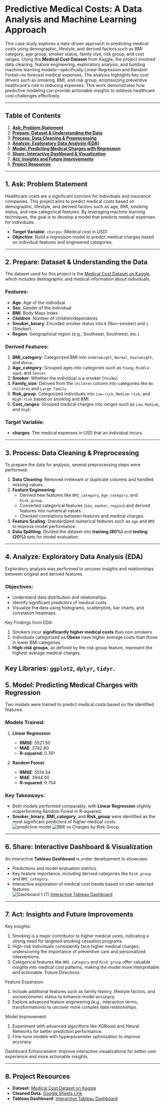 # Predictive Medical Costs: A Data Analysis and Machine Learning Approach  

This case study explores a data-driven approach to predicting medical costs using demographic, lifestyle, and derived factors such as BMI category, age group, smoker status, family size, risk group, and cost ranges. Using the **Medical Cost Dataset** from Kaggle, the project involved data cleaning, feature engineering, exploratory analysis, and building machine learning models—specifically Linear Regression and Random Forest—to forecast medical expenses. The analysis highlights key cost drivers such as smoking, BMI, and risk group, emphasizing preventive healthcare's role in reducing expenses. This work demonstrates how predictive modeling can provide actionable insights to address healthcare cost challenges effectively.

---

## Table of Contents  

1. [**Ask: Problem Statement**](#1-ask-problem-statement)  
2. [**Prepare: Dataset & Understanding the Data**](#2-prepare-dataset--understanding-the-data)  
3. [**Process: Data Cleaning & Preprocessing**](#3-process-data-cleaning--preprocessing)  
4. [**Analyze: Exploratory Data Analysis (EDA)**](#4-analyze-exploratory-data-analysis-eda)  
5. [**Model: Predicting Medical Charges with Regression**](#5-model-predicting-medical-charges-with-regression)  
6. [**Share: Interactive Dashboard & Visualization**](#6-share-interactive-dashboard--visualization)  
7. [**Act: Insights and Future Improvements**](#7-act-insights-and-future-improvements)  
8. [**Project Resources**](#8-project-resources)  

---

## 1. Ask: Problem Statement  

Healthcare costs are a significant concern for individuals and insurance companies. This project aims to predict medical costs based on demographic, lifestyle, and derived factors such as age, BMI, smoking status, and new categorical features. By leveraging machine learning techniques, the goal is to develop a model that predicts medical expenses for individuals.  

- **Target Variable**: `charges` (Medical cost in USD)  
- **Objective**: Build a regression model to predict medical charges based on individual features and engineered categories.  

---

## 2. Prepare: Dataset & Understanding the Data  

The dataset used for this project is the [Medical Cost Dataset on Kaggle](https://www.kaggle.com/datasets/nanditapore/medical-cost-dataset), which includes demographic and medical information about individuals.  

### Features:  
- **Age**: Age of the individual  
- **Sex**: Gender of the individual  
- **BMI**: Body Mass Index  
- **Children**: Number of children/dependents  
- **Smoker_binary**: Encoded smoker status into `0` (Non-smoker) and `1` (Smoker).
- **Region**: Geographical region (e.g., Southeast, Southwest, etc.)  

### Derived Features:  
1. **BMI_category**: Categorized BMI into `Underweight`, `Normal`, `Overweight`, and `Obese`.  
2. **Age_category**: Grouped ages into categories such as `Young`, `Middle-aged`, and `Senior`.  
3. **Smoker**: Whether the individual is a smoker (`Yes`/`No`)   
4. **Family_size**: Derived from the `children` column into categories like `No children` and `Large family`.  
5. **Risk_group**: Categorized individuals into `Low-risk`, `Medium-risk`, and `High-risk` based on smoking and BMI.  
6. **Cost_ranges**: Grouped medical charges into ranges such as `Low`, `Medium`, and `High`.  

### Target Variable:  
- **charges**: The medical expenses in USD that an individual incurs.  

---

## 3. Process: Data Cleaning & Preprocessing  

To prepare the data for analysis, several preprocessing steps were performed:  

1. **Data Cleaning**: Removed irrelevant or duplicate columns and handled missing values.  
2. **Feature Engineering**:  
   - Derived new features like `BMI_category`, `Age_category`, and `Risk_group`.  
   - Converted categorical features (`sex`, `smoker`, `region`) and derived features into numerical values.  
   - Checked correlations between features and medical charges.  
3. **Feature Scaling**: Standardized numerical features such as `age` and `BMI` to improve model performance.  
4. **Data Splitting**: Divided the dataset into **training (80%)** and **testing (20%)** sets for model evaluation.  

---

## 4. Analyze: Exploratory Data Analysis (EDA)  

Exploratory analysis was performed to uncover insights and relationships between original and derived features.  

### Objectives:  
- Understand data distribution and relationships.  
- Identify significant predictors of medical costs.  
- Visualize the data using histograms, scatterplots, bar charts, and correlation heatmaps.  

Key Findings from EDA:  
1. Smokers incur **significantly higher medical costs** than non-smokers.
2. Individuals categorized as **Obese** have higher average costs than those in lower BMI categories.
3. **High-risk groups**, as defined by the risk group feature, represent the highest average medical charges.  

Key Libraries: `ggplot2`, `dplyr`, `tidyr`.  
---

## 5. Model: Predicting Medical Charges with Regression  

Two models were trained to predict medical costs based on the identified features:  

### Models Trained:  
1. **Linear Regression**:  
   - **RMSE**: 5521.50  
   - **MAE**: 3742.80  
   - **R-squared**: 0.761  

2. **Random Forest**:  
   - **RMSE**: 5514.34  
   - **MAE**: 3944.00  
   - **R-squared**: 0.754  

### Key Takeaways:  
- Both models performed comparably, with **Linear Regression** slightly outperforming Random Forest in R-squared.  
- **Smoker_binary**, **BMI_category**, and **Risk_group** were identified as the most significant predictors of higher medical costs.  
![predictive model](https://github.com/user-attachments/assets/7659bec1-71b1-429c-9f2f-fa777e39694a)
![BMI vs Charges by Risk Group](https://github.com/user-attachments/assets/bc4b9230-6b28-4190-8d33-1a8c5b0b4c22)

---

## 6. Share: Interactive Dashboard & Visualization  

An interactive **Tableau Dashboard** is under development to showcase:  
- Predictions and model evaluation metrics.  
- Key feature importance, including derived categories like `Risk_group` and `BMI_category`.  
- Interactive exploration of medical cost trends based on user-selected features.  
![Dashboard 1 (7)](https://github.com/user-attachments/assets/6e67d2b6-bfbb-4fca-bf67-37dab0b11b03)
[Interactive Tableau Dashboard](https://public.tableau.com/views/PredictiveMedicalCost/Dashboard1?:language=en-US&:sid=&:redirect=auth&:display_count=n&:origin=viz_share_link)
---

## 7. Act: Insights and Future Improvements  
Key Insights:
1. Smoking is a major contributor to higher medical costs, indicating a strong need for targeted smoking cessation programs.
2. High-risk individuals consistently face higher medical charges, underscoring the importance of preventive care and personalized interventions.
3. Categorical features like `BMI category` and `Risk group` offer valuable insights into medical cost patterns, making the model more interpretable and actionable.
Future Directions:

Feature Expansion:
1. Include additional features such as family history, lifestyle factors, and socioeconomic status to enhance model accuracy.
2. Explore advanced feature engineering (e.g., interaction terms, transformations) to uncover more complex data relationships.

Model Improvement:
1. Experiment with advanced algorithms like XGBoost and Neural Networks for better prediction performance.
2. Fine-tune models with hyperparameter optimization to improve accuracy.

Dashboard Enhancement:
Improve interactive visualizations for better user experience and more actionable insights.

---
## 8. Project Resources  

- **Dataset**: [Medical Cost Dataset on Kaggle](https://www.kaggle.com/datasets/nanditapore/medical-cost-dataset)  
- **Cleaned Data**: [Google Sheets Link](https://docs.google.com/spreadsheets/d/1NdugYX9XfhQvAsvFEc0moZOmKh4HapGuoYj7ko5SS1c/edit?usp=sharing)
- **Tableau Dashboard**: [Interactive Tableau Dashboard](https://public.tableau.com/views/PredictiveMedicalCost/Dashboard1?:language=en-US&:sid=&:redirect=auth&:display_count=n&:origin=viz_share_link)
